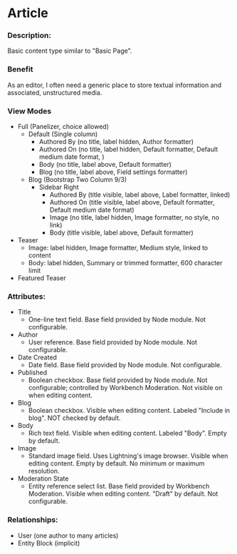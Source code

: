 # Article

### Description:
Basic content type similar to "Basic Page".

### Benefit
As an editor, I often need a generic place to store textual information and
associated, unstructured media.

### View Modes

* Full (Panelizer, choice allowed)
    - Default (Single column)
        - Authored By (no title, label hidden, Author formatter)
        - Authored On (no title, label hidden, Default formatter, Default medium date format, )
        - Body (no title, label above, Default formatter)
        - Blog (no title, label above, Field settings formatter)
    - Blog (Bootstrap Two Column 9/3)
        - Sidebar Right
            - Authored By (title visible, label above, Label formatter, linked)
            - Authored On (title visible, label above, Default formatter, Default medium date format)
            - Image (no title, label hidden, Image formatter, no style, no link)
            - Body (title visible, label above, Default formatter)
* Teaser
    - Image: label hidden, Image formatter, Medium style, linked to content
    - Body: label hidden, Summary or trimmed formatter, 600 character limit
* Featured Teaser

### Attributes:

* Title
    - One-line text field. Base field provided by Node module.
      Not configurable.
* Author
    - User reference. Base field provided by Node module. Not configurable.
* Date Created
    - Date field. Base field provided by Node module. Not configurable.
* Published
    - Boolean checkbox. Base field provided by Node module. Not configurable;
      controlled by Workbench Moderation. Not visible on when editing content.
* Blog
    - Boolean checkbox. Visible when editing content. Labeled "Include in blog".
      NOT checked by default.
* Body
    - Rich text field. Visible when editing content. Labeled "Body". Empty by
      default.
* Image
    - Standard image field. Uses Lightning's image browser. Visible when editing
      content. Empty by default. No minimum or maximum resolution.
* Moderation State
    - Entity reference select list. Base field provided by Workbench Moderation.
      Visible when editing content. "Draft" by default. Not configurable.

### Relationships:

* User (one author to many articles)
* Entity Block (implicit)
